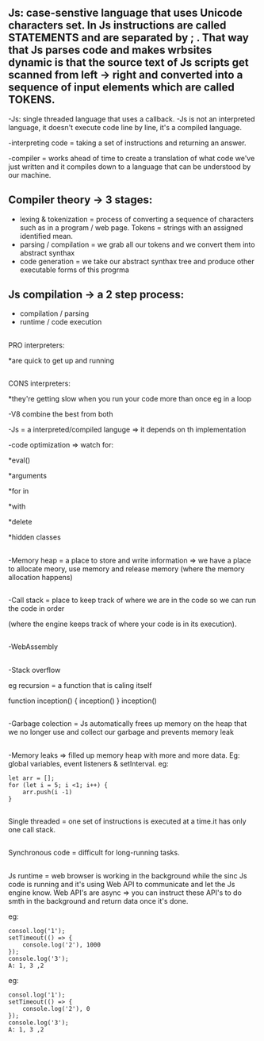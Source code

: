 ## Js: case-senstive language that uses Unicode characters set. In Js instructions are called STATEMENTS and are separated by ; . That way that Js parses code and makes wrbsites dynamic is that the source text of Js scripts get scanned from left -> right and converted into a sequence of input elements which are called TOKENS.

-Js: single threaded language that uses a callback.
-Js is not an interpreted language, it doesn't execute code line by line, it's a compiled language.

-interpreting code = taking a set of instructions and returning an answer.

-compiler = works ahead of time to create a translation of what code we've just written and it
compiles down to a language that can be understood by our machine.



## Compiler theory -> 3 stages:
* lexing & tokenization = process of converting a sequence of characters such as in a program / web page. Tokens = strings with an assigned identified mean.
* parsing / compilation = we grab all our tokens and we convert them into abstract synthax
* code generation = we take our abstract synthax tree and produce other executable forms of this progrma


## Js compilation -> a 2 step process:
* compilation / parsing
* runtime / code execution

##
PRO interpreters:

*are quick to get up and running


##
CONS interpreters:

*they're getting slow when you run your code more than once eg in a loop

-V8 combine the best from both

-Js = a interpreted/compiled languge => it depends on th implementation

-code optimization => watch for:

*eval()

*arguments

*for in

*with

*delete

*hidden classes


##
-Memory heap = a place to store and write information => we have a place to allocate meory, use
memory and release memory (where the memory allocation happens)

##
-Call stack =  place to keep track of where we are in the code so we can run the code in order

(where the engine keeps track of where your code is in its execution).

##
-WebAssembly

##
-Stack overflow

eg recursion = a function that is caling itself

function inception() {
inception()
}
inception()

##
-Garbage colection = Js automatically frees up memory on the heap that we no longer use and collect our garbage and prevents memory leak

##
-Memory leaks => filled up memory heap with more and more data. Eg: global variables, event listeners & setInterval.
eg:
```
let arr = [];
for (let i = 5; i <1; i++) {
    arr.push(i -1)
}
```

##
Single threaded = one set of instructions is executed at a time.it has only one call stack.

##
Synchronous code =  difficult for long-running tasks.

##
Js runtime = web browser is working in the background while the sinc Js code is running and it's using Web API to communicate and let the Js engine know. Web API's are async => you can instruct these API's to do smth in the background and return data once it's done.

eg:
```
consol.log('1');
setTimeout(() => {
    console.log('2'), 1000
});
console.log('3');
A: 1, 3 ,2
```

eg:
```
consol.log('1');
setTimeout(() => {
    console.log('2'), 0
});
console.log('3');
A: 1, 3 ,2
```

